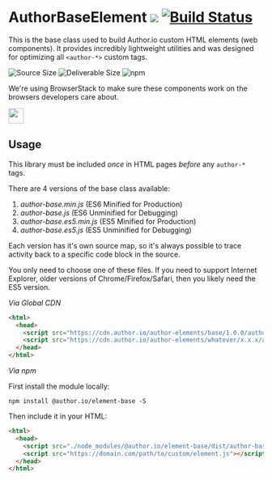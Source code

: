 # AuthorBaseElement [![](https://data.jsdelivr.com/v1/package/npm/@author.io/element-base/badge)](https://www.jsdelivr.com/package/npm/@author.io/element-base?path=dist) [![Build Status](https://travis-ci.org/author-elements/base.svg?branch=master&style=for-the-badge)](https://travis-ci.org/author-elements/base)

This is the base class used to build Author.io custom HTML elements (web components). It provides incredibly lightweight utilities and was designed for optimizing all `<author-*>` custom tags.

![Source Size](https://img.shields.io/github/size/author-elements/base/src/element.js.svg?colorB=%23333333&label=Source&logo=JavaScript&logoColor=%23aaaaaa&style=for-the-badge) ![Deliverable Size](https://img.shields.io/bundlephobia/minzip/@author.io/element-base.svg?colorB=%23333333&label=Minified-Gzipped&logo=JavaScript&style=for-the-badge) ![npm](https://img.shields.io/npm/v/@author.io/element-base.svg?colorB=%23333&label=%40author.io%2Felement-base&logo=npm&style=for-the-badge)

We're using BrowserStack to make sure these components work on the browsers developers care about.

<a href="https://browserstack.com"><img src="https://github.com/author-elements/base/raw/master/browserstack.png" height="30px"/></a>

## Usage

This library must be included _once_ in HTML pages _before_ any `author-*` tags.

There are 4 versions of the base class available:

1. *author-base.min.js* (ES6 Minified for Production)
1. _author-base.js_ (ES6 Unminified for Debugging)
1. *author-base.es5.min.js* (ES5 Minified for Production)
1. _author-base.es5.js_ (ES5 Unminified for Debugging)

Each version has it's own source map, so it's always possible to trace activity back to a specific code block in the source.

You only need to choose one of these files. If you need to support Internet Explorer, older versions of Chrome/Firefox/Safari, then you likely need the ES5 version.

*Via Global CDN*

```html
<html>
  <head>
    <script src="https://cdn.author.io/author-elements/base/1.0.0/author-base.min.js"></script>
    <script src="https://cdn.author.io/author-elements/whatever/x.x.x/author-whatever.min.js"></script>
  </head>
</html>
```

*Via npm*

First install the module locally:

`npm install @author.io/element-base -S`

Then include it in your HTML:

```html
<html>
  <head>
    <script src="./node_modules/@author.io/element-base/dist/author-base.min.js"></script>
    <script src="https://domain.com/path/to/custom/element.js"></script>
  </head>
</html>
```
